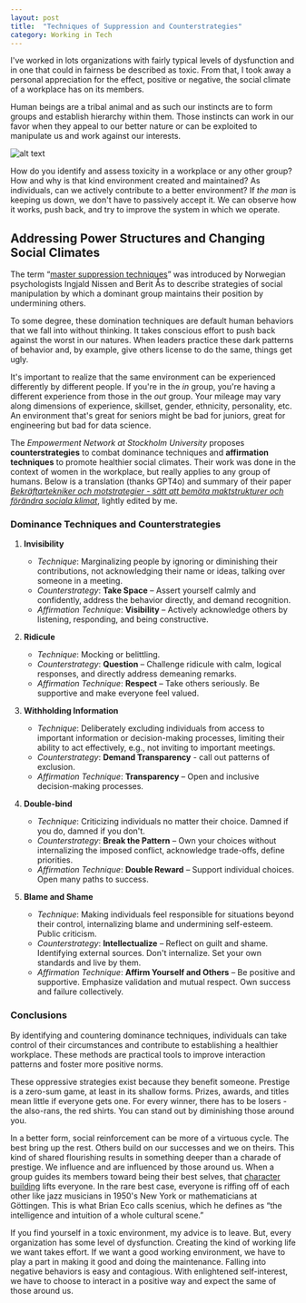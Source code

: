 ```yaml
---
layout: post
title:  "Techniques of Suppression and Counterstrategies"
category: Working in Tech
---
```


I've worked in lots organizations with fairly typical levels of dysfunction and in one that could in fairness be described as toxic. From that, I took away a personal appreciation for the effect, positive or negative, the social climate of a workplace has on its members.

Human beings are a tribal animal and as such our instincts are to form groups and establish hierarchy within them. Those instincts can work in our favor when they appeal to our better nature or can be exploited to manipulate us and work against our interests.

![alt text](../images/a-long-tale.png)

How do you identify and assess toxicity in a workplace or any other group? How and why is that kind environment created and maintained? As individuals, can we actively contribute to a better environment? If _the man_ is keeping us down, we don't have to passively accept it. We can observe how it works, push back, and try to improve the system in which we operate.

## Addressing Power Structures and Changing Social Climates

The term “[master suppression techniques][2]” was introduced by Norwegian psychologists Ingjald Nissen and Berit Ås to describe strategies of social manipulation by which a dominant group maintains their position by undermining others.

To some degree, these domination techniques are default human behaviors that we fall into without thinking. It takes conscious effort to push back against the worst in our natures. When leaders practice these dark patterns of behavior and, by example, give others license to do the same, things get ugly.

It's important to realize that the same environment can be experienced differently by different people. If you're in the _in_ group, you're having a different experience from those in the _out_ group. Your mileage may vary along dimensions of experience, skillset, gender, ethnicity, personality, etc. An environment that's great for seniors might be bad for juniors, great for engineering but bad for data science.

The *Empowerment Network at Stockholm University* proposes **counterstrategies** to combat dominance techniques and **affirmation techniques** to promote healthier social climates. Their work was done in the context of women in the workplace, but really applies to any group of humans. Below is a translation (thanks GPT4o) and summary of their paper _[Bekräftartekniker och motstrategier - sätt att bemöta maktstrukturer och förändra sociala klimat][1]_, lightly edited by me.

### Dominance Techniques and Counterstrategies

1. **Invisibility**

   - *Technique*: Marginalizing people by ignoring or diminishing their contributions, not acknowledging their name or ideas, talking over someone in a meeting.
   - *Counterstrategy*: **Take Space** – Assert yourself calmly and confidently, address the behavior directly, and demand recognition.
   - *Affirmation Technique*: **Visibility** – Actively acknowledge others by listening, responding, and being constructive.

2. **Ridicule**

   - *Technique*: Mocking or belittling.
   - *Counterstrategy*: **Question** – Challenge ridicule with calm, logical responses, and directly address demeaning remarks.
   - *Affirmation Technique*: **Respect** – Take others seriously. Be supportive and make everyone feel valued.

3. **Withholding Information**

   - *Technique*: Deliberately excluding individuals from access to important information or decision-making processes, limiting their ability to act effectively, e.g., not inviting to important meetings.
   - *Counterstrategy*: **Demand Transparency** - call out patterns of exclusion.
   - *Affirmation Technique*: **Transparency** – Open and inclusive decision-making processes.

4. **Double-bind**

   - *Technique*: Criticizing individuals no matter their choice. Damned if you do, damned if you don't.
   - *Counterstrategy*: **Break the Pattern** – Own your choices without internalizing the imposed conflict, acknowledge trade-offs, define priorities.
   - *Affirmation Technique*: **Double Reward** – Support individual choices. Open many paths to success.

5. **Blame and Shame**

   - *Technique*: Making individuals feel responsible for situations beyond their control, internalizing blame and undermining self-esteem. Public criticism.
   - *Counterstrategy*: **Intellectualize** – Reflect on guilt and shame. Identifying external sources. Don't internalize. Set your own standards and live by them.
   - *Affirmation Technique*: **Affirm Yourself and Others** – Be positive and supportive. Emphasize validation and mutual respect. Own success and failure collectively.


### Conclusions

By identifying and countering dominance techniques, individuals can take control of their circumstances and contribute to establishing a healthier workplace. These methods are practical tools to improve interaction patterns and foster more positive norms.

These oppressive strategies exist because they benefit someone. Prestige is a zero-sum game, at least in its shallow forms. Prizes, awards, and titles mean little if everyone gets one. For every winner, there has to be losers - the also-rans, the red shirts. You can stand out by diminishing those around you.

In a better form, social reinforcement can be more of a virtuous cycle. The best bring up the rest. Others build on our successes and we on theirs. This kind of shared flourishing results in something deeper than a charade of prestige. We influence and are influenced by those around us. When a group guides its members toward being their best selves, that [character building][3] lifts everyone. In the rare best case, everyone is riffing off of each other like jazz musicians in 1950's New York or mathematicians at Göttingen. This is what Brian Eco calls scenius, which he defines as “the intelligence and intuition of a whole cultural scene.”

If you find yourself in a toxic environment, my advice is to leave. But, every organization has some level of dysfunction. Creating the kind of working life we want takes effort. If we want a good working environment, we have to play a part in making it good and doing the maintenance. Falling into negative behaviors is easy and contagious. With enlightened self-interest, we have to choose to interact in a positive way and expect the same of those around us.

[1]: https://arligttalat.nu/wp-content/uploads/2024/08/ENSU-bekraftartekniker.pdf
[2]: https://en.wikipedia.org/wiki/Master_suppression_techniques
[3]: https://www.nytimes.com/2025/01/09/opinion/character-building-education.html
[4]: https://austinkleon.com/2023/09/12/maps-of-scenius/
